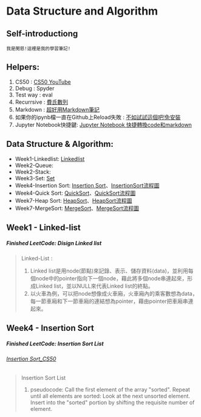 # Data Structure and Algorithm

## Self-introductiong
    我是閔慈!這裡是我的學習筆記!


## Helpers:
1. CS50 : [CS50 YouTube](https://www.youtube.com/channel/UCcabW7890RKJzL968QWEykA)
2. Debug : Spyder
3. Test way : eval
4. Recurrsive : [費氏數列](https://emn178.pixnet.net/blog/post/91987861)
5. Markdown : [超好用Markdown筆記](http://xianbai.me/learn-md/index.html) 
6. 如果你的ipynb檔一直在Github上Reload失敗 : [不如試試這個吧!免安裝](https://nbviewer.jupyter.org/) 
7. Jupyter Notebook快捷鍵: [Jupyter Notebook 快捷轉換code和markdown](https://blog.csdn.net/qq_35423500/article/details/79565146)
 
## Data Structure & Algorithm:
+ Week1-Linkedlist: [Linkedlist](https://github.com/mandy331/Data-Structure_PythonNote/blob/master/Week1/Linkedlist.py)
+ Week2-Queue:
+ Week2-Stack:
+ Week3-Set: [Set](https://github.com/mandy331/Data-Structure_PythonNote/blob/master/Week3/Set.py)
+ Week4-Insertion Sort: [Insertion Sort](https://github.com/mandy331/Data-Structure_PythonNote/blob/master/Week4/InsertionSort.py)、[InsertionSort流程圖](https://github.com/mandy331/Data-Structure_PythonNote/blob/master/Week4/Sort.png)
+ Week4-Quick Sort: [QuickSort](Week4/QuickSort.ipynb)、[QuickSort流程圖](https://github.com/mandy331/Data-Structure_PythonNote/blob/master/Week4/QuickSort.png)
+ Week7-Heap Sort: [HeapSort](https://github.com/mandy331/Data-Structure_PythonNote/blob/master/Week7/HeapSort%E6%B5%81%E7%A8%8B%E5%9C%96%26%E8%AA%AA%E6%98%8E2.ipynb)、[HeapSort流程圖](https://github.com/mandy331/Data-Structure_PythonNote/blob/master/Week7/HeapSort.png)
+ Week7-MergeSort: [MergeSort](https://github.com/mandy331/Data-Structure_PythonNote/blob/master/Week7/MergeSort%E6%B5%81%E7%A8%8B%E5%9C%96%26%E8%AA%AA%E6%98%8E2.ipynb)、[MergeSort流程圖](https://github.com/mandy331/Data-Structure_PythonNote/blob/master/Week7/MergeSort.png)



## Week1 - Linked-list
##### Finished LeetCode: Disign Linked list
> Linked-List : 
>   1. Linked list是用node(節點)來記錄、表示、儲存資料(data)，並利用每個node中的pointer指向下一個node，藉此將多個node串連起來，形成Linked list，並以NULL來代表Linked list的終點。
>   2. 以火車為例，可以把node想像成火車廂，火車廂內的乘客數想為data，每一節車廂和下一節車廂的連結想為pointer，藉由pointer把車廂串連起來。

## Week4 - Insertion Sort
##### Finished LeetCode: Insertion Sort List
###### <a href="https://www.youtube.com/watch?v=O0VbBkUvriI">Insertion Sort_CS50</a>
> Insertion Sort List
>   1. pseudocode: 
>      Call the first element of the array "sorted". 
>      Repeat until all elements are sorted: Look at the next unsorted element. Insert into the "sorted" portion by shifting
>      the requisite number of element. 
